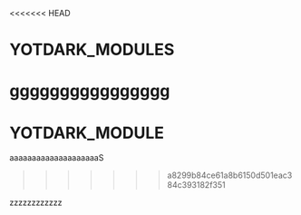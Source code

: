 <<<<<<< HEAD
# YOTDARK_MODULES

gggggggggggggggg
=======
# YOTDARK_MODULE


aaaaaaaaaaaaaaaaaaaaS
>>>>>>> a8299b84ce61a8b6150d501eac384c393182f351

zzzzzzzzzzzz